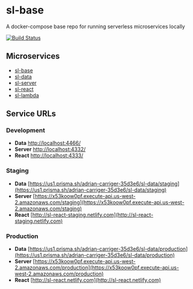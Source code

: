# sl-base

A docker-compose base repo for running serverless microservices locally

[![Build Status](https://img.shields.io/circleci/project/github/adriancarriger/sl-base/develop.svg?maxAge=60)](https://circleci.com/gh/adriancarriger/sl-base)

## Microservices

- [sl-base](https://github.com/adriancarriger/sl-base)
- [sl-data](https://github.com/adriancarriger/sl-data)
- [sl-server](https://github.com/adriancarriger/sl-server)
- [sl-react](https://github.com/adriancarriger/sl-react)
- [sl-lambda](https://github.com/adriancarriger/sl-lambda)

## Service URLs

### Development

- **Data** [http://localhost:4466/](http://localhost:4466/)
- **Server** [http://localhost:4332/](http://localhost:4332/)
- **React** [http://localhost:4333/](http://localhost:4333/)

### Staging

- **Data** [https://us1.prisma.sh/adrian-carriger-35d3e6/sl-data/staging](https://us1.prisma.sh/adrian-carriger-35d3e6/sl-data/staging)
- **Server** [https://x53koow0pf.execute-api.us-west-2.amazonaws.com/staging](https://x53koow0pf.execute-api.us-west-2.amazonaws.com/staging)
- **React** [http://sl-react-staging.netlify.com](http://sl-react-staging.netlify.com)

### Production

- **Data** [https://us1.prisma.sh/adrian-carriger-35d3e6/sl-data/production](https://us1.prisma.sh/adrian-carriger-35d3e6/sl-data/production)
- **Server** [https://x53koow0pf.execute-api.us-west-2.amazonaws.com/production](https://x53koow0pf.execute-api.us-west-2.amazonaws.com/production)
- **React** [http://sl-react.netlify.com](http://sl-react.netlify.com)
